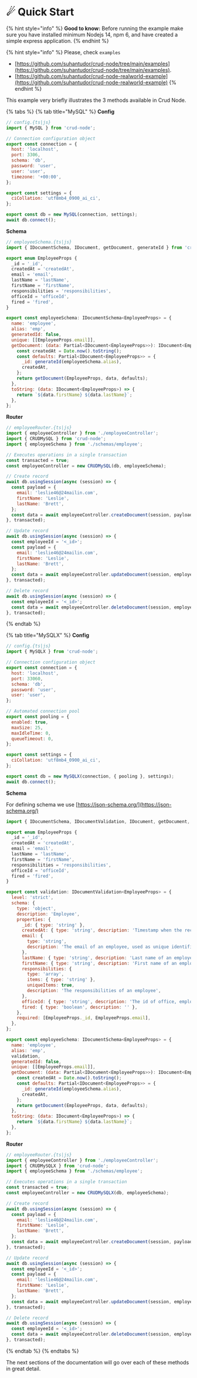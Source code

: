 # ☄ Quick Start

{% hint style="info" %}
**Good to know:** Before running the example make sure you have installed minimum Nodejs 14, npm 6, and have created a simple express application.
{% endhint %}

{% hint style="info" %}
Please, check `examples`&#x20;

* [https://github.com/suhantudor/crud-node/tree/main/examples](https://github.com/suhantudor/crud-node/tree/main/examples).
* [https://github.com/suhantudor/crud-node-realworld-example](https://github.com/suhantudor/crud-node-realworld-example)
{% endhint %}

This example very briefly illustrates the 3 methods available in Crud Node.

{% tabs %}
{% tab title="MySQL" %}
**Config**

```javascript
// config.{ts|js}
import { MySQL } from 'crud-node';

// Connection configuration object
export const connection = {
  host: 'localhost',
  port: 3306,
  schema: 'db',
  password: 'user',
  user: 'user',
  timezone: '+00:00',
};

export const settings = {
  ciCollation: 'utf8mb4_0900_ai_ci',
};

export const db = new MySQL(connection, settings);
await db.connect();
```



**Schema**

```javascript
// employeeSchema.{ts|js}
import { IDocumentSchema, IDocument, getDocument, generateId } from 'crud-node';

export enum EmployeeProps {
  _id = '_id',
  createdAt = 'createdAt',
  email = 'email',
  lastName = 'lastName',
  firstName = 'firstName',
  responsibilities = 'responsibilities',
  officeId = 'officeId',
  fired = 'fired',
}

export const employeeSchema: IDocumentSchema<EmployeeProps> = {
  name: 'employee',
  alias: 'emp',
  generatedId: false,
  unique: [[EmployeeProps.email]],
  getDocument: (data: Partial<IDocument<EmployeeProps>>): IDocument<EmployeeProps> => {
    const createdAt = Date.now().toString();
    const defaults: Partial<IDocument<EmployeeProps>> = {
      _id: generateId(employeeSchema.alias),
      createdAt,
    };
    return getDocument(EmployeeProps, data, defaults);
  },
  toString: (data: IDocument<EmployeeProps>) => {
    return `${data.firstName} ${data.lastName}`;
  },
};
```



**Router**

```javascript
// employeeRouter.{ts|js}
import { employeeController } from './employeeController';
import { CRUDMySQL } from 'crud-node';
import { employeeSchema } from './schemas/employee';

// Executes operations in a single transaction
const transacted = true;
const employeeController = new CRUDMySQL(db, employeeSchema);

// Create record
await db.usingSession(async (session) => {
  const payload = {
    email: 'leslie46@24mailin.com',
    firstName: 'Leslie',
    lastName: 'Brett',
  };
  const data = await employeeController.createDocument(session, payload);
}, transacted);

// Update record
await db.usingSession(async (session) => {
  const employeeId = '<_id>';
  const payload = {
    email: 'leslie46@24mailin.com',
    firstName: 'Leslie',
    lastName: 'Brett',
  };
  const data = await employeeController.updateDocument(session, employeeId, payload);
}, transacted);

// Delete record
await db.usingSession(async (session) => {
  const employeeId = '<_id>';
  const data = await employeeController.deleteDocument(session, employeeId);
}, transacted);
```
{% endtab %}

{% tab title="MySQLX" %}
**Config**

```javascript
// config.{ts|js}
import { MySQLX } from 'crud-node';

// Connection configuration object
export const connection = {
  host: 'localhost',
  port: 33060,
  schema: 'db',
  password: 'user',
  user: 'user',
};

// Automated connection pool
export const pooling = {
  enabled: true,
  maxSize: 25,
  maxIdleTime: 0,
  queueTimeout: 0,
};

export const settings = {
  ciCollation: 'utf8mb4_0900_ai_ci',
};

export const db = new MySQLX(connection, { pooling }, settings);
await db.connect();
```



**Schema**

For defining schema we use [https://json-schema.org/](https://json-schema.org/)

```javascript
import { IDocumentSchema, IDocumentValidation, IDocument, getDocument, generateId } from 'crud-node';

export enum EmployeeProps {
  _id = '_id',
  createdAt = 'createdAt',
  email = 'email',
  lastName = 'lastName',
  firstName = 'firstName',
  responsibilities = 'responsibilities',
  officeId = 'officeId',
  fired = 'fired',
}

export const validation: IDocumentValidation<EmployeeProps> = {
  level: 'strict',
  schema: {
    type: 'object',
    description: 'Employee',
    properties: {
      _id: { type: 'string' },
      createdAt: { type: 'string', description: 'Timestamp when the record was created' },
      email: {
        type: 'string',
        description: 'The email of an employee, used as unique identifier for account registration',
      },
      lastName: { type: 'string', description: 'Last name of an employee' },
      firstName: { type: 'string', description: 'First name of an employee' },
      responsibilities: {
        type: 'array',
        items: { type: 'string' },
        uniqueItems: true,
        description: 'The responsibilities of an employee',
      },
      officeId: { type: 'string', description: 'The id of office, employee works at' },
      fired: { type: 'boolean', description: '' },
    },
    required: [EmployeeProps._id, EmployeeProps.email],
  },
};

export const employeeSchema: IDocumentSchema<EmployeeProps> = {
  name: 'employee',
  alias: 'emp',
  validation,
  generatedId: false,
  unique: [[EmployeeProps.email]],
  getDocument: (data: Partial<IDocument<EmployeeProps>>): IDocument<EmployeeProps> => {
    const createdAt = Date.now().toString();
    const defaults: Partial<IDocument<EmployeeProps>> = {
      _id: generateId(employeeSchema.alias),
      createdAt,
    };
    return getDocument(EmployeeProps, data, defaults);
  },
  toString: (data: IDocument<EmployeeProps>) => {
    return `${data.firstName} ${data.lastName}`;
  },
};

```



**Router**

```javascript
// employeeRouter.{ts|js}
import { employeeController } from './employeeController';
import { CRUDMySQLX } from 'crud-node';
import { employeeSchema } from './schemas/employee';

// Executes operations in a single transaction
const transacted = true;
const employeeController = new CRUDMySQLX(db, employeeSchema);

// Create record
await db.usingSession(async (session) => {
  const payload = {
    email: 'leslie46@24mailin.com',
    firstName: 'Leslie',
    lastName: 'Brett',
  };
  const data = await employeeController.createDocument(session, payload);
}, transacted);

// Update record
await db.usingSession(async (session) => {
  const employeeId = '<_id>';
  const payload = {
    email: 'leslie46@24mailin.com',
    firstName: 'Leslie',
    lastName: 'Brett',
  };
  const data = await employeeController.updateDocument(session, employeeId, payload);
}, transacted);

// Delete record
await db.usingSession(async (session) => {
  const employeeId = '<_id>';
  const data = await employeeController.deleteDocument(session, employeeId);
}, transacted);
```
{% endtab %}
{% endtabs %}

The next sections of the documentation will go over each of these methods in great detail.
